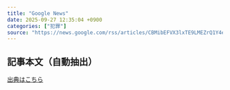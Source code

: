 ```yaml
---
title: "Google News"
date: 2025-09-27 12:35:04 +0900
categories: ["犯罪"]
source: "https://news.google.com/rss/articles/CBMibEFVX3lxTE9LMEZrQ1Y4ejBzWjRLcC1NVm91M0ozY3VGQXlaQV9TVVRma1gxSWVvTWZEaFJhcWx4MXpEVkcyaWM3Q0hCc2l4WHJWZDlvTzFuUHpycHNBd1htTzN0LVU0UUo4bGx5d1NZRDM0dA?oc=5"
---
```


## 記事本文（自動抽出）
<body class="y0K44d EA71Tc" id="readabilityBody"></body>

[出典はこちら](https://news.google.com/rss/articles/CBMibEFVX3lxTE9LMEZrQ1Y4ejBzWjRLcC1NVm91M0ozY3VGQXlaQV9TVVRma1gxSWVvTWZEaFJhcWx4MXpEVkcyaWM3Q0hCc2l4WHJWZDlvTzFuUHpycHNBd1htTzN0LVU0UUo4bGx5d1NZRDM0dA?oc=5)
